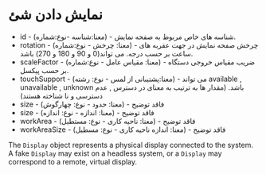 # نمایش دادن شئ

* id - (معنا:شناسه -نوع:شماره) - شناسه های خاص مربوط به صفحه نمایش.
* rotation - (معنا: چرخش - نوع:شماره) - چرخش صفحه نمایش در جهت عقربه های ساعت بر حسب درجه. می تواند(0 و 90 و 180 و 270) باشد.
* scaleFactor - (معنا: مقیاس عامل - نوع:شماره) - ضریب مقیاس خروجی دستگاه بر حسب پیکسل.
* touchSupport - (معنا:پشتیبانی از لمس - نوع: رشته) - می تواند available , unavailable , unknown باشد. (مقدار ها به ترتیب به معنای در دسترس , عدم دسترسی و نا شناخته هستند)
* size - (معنا: حدود - نوع: چهارگوش) - فاقد توضیح
* size - (معنا: اندازه - نوع: اندازه) - فاقد توضیح
* workArea - (معنا: ناحیه کاری - نوع: مستطیل) - فاقد توضیح
* workAreaSize - (معنا: اندازه ناحیه کاری - نوع: مسطیل) - فاقد توضیح

The `Display` object represents a physical display connected to the system. A fake `Display` may exist on a headless system, or a `Display` may correspond to a remote, virtual display.